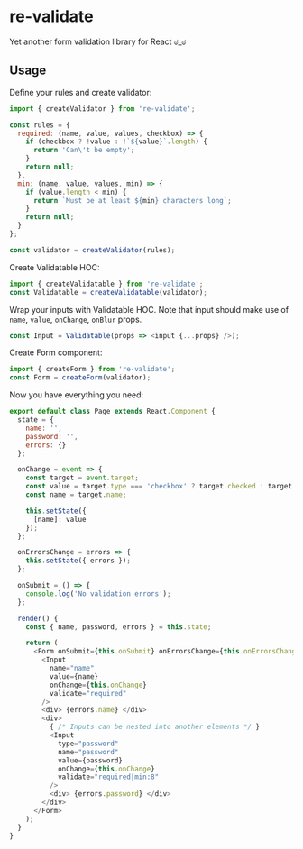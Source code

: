 # re-validate
Yet another form validation library for React ಠ_ಠ

## Usage

Define your rules and create validator:
```javascript
import { createValidator } from 're-validate';

const rules = {
  required: (name, value, values, checkbox) => {
    if (checkbox ? !value : !`${value}`.length) {
      return 'Can\'t be empty';
    }
    return null;
  },
  min: (name, value, values, min) => {
    if (value.length < min) {
      return `Must be at least ${min} characters long`;
    }
    return null;
  }
};

const validator = createValidator(rules);
```

Create Validatable HOC:
```javascript
import { createValidatable } from 're-validate';
const Validatable = createValidatable(validator);
```

Wrap your inputs with Validatable HOC. Note that input should make use of `name`, `value`, `onChange`, `onBlur` props.
```javascript
const Input = Validatable(props => <input {...props} />);
```

Create Form component:
```javascript
import { createForm } from 're-validate';
const Form = createForm(validator);
```

Now you have everything you need:
```javascript
export default class Page extends React.Component {
  state = {
    name: '',
    password: '',
    errors: {}
  };

  onChange = event => {
    const target = event.target;
    const value = target.type === 'checkbox' ? target.checked : target.value;
    const name = target.name;

    this.setState({
      [name]: value
    });
  };

  onErrorsChange = errors => {
    this.setState({ errors });
  };

  onSubmit = () => {
    console.log('No validation errors');
  };

  render() {
    const { name, password, errors } = this.state;

    return (
      <Form onSubmit={this.onSubmit} onErrorsChange={this.onErrorsChange}>
        <Input
          name="name"
          value={name}
          onChange={this.onChange}
          validate="required"
        />
        <div> {errors.name} </div>
        <div>
          { /* Inputs can be nested into another elements */ }
          <Input
            type="password"
            name="password"
            value={password}
            onChange={this.onChange}
            validate="required|min:8"
          />
          <div> {errors.password} </div>
        </div>
      </Form>
    );
  }
}
```
